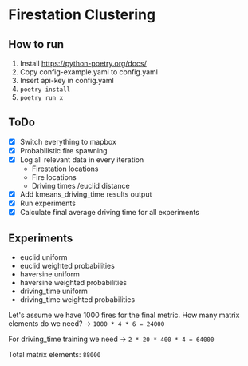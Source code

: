 # Firestation Clustering

## How to run

1. Install https://python-poetry.org/docs/
2. Copy config-example.yaml to config.yaml
3. Insert api-key in config.yaml
4. `poetry install`
5. `poetry run x`

## ToDo

- [x] Switch everything to mapbox
- [x] Probabilistic fire spawning
- [x] Log all relevant data in every iteration
  - Firestation locations
  - Fire locations
  - Driving times /euclid distance
- [x] Add kmeans_driving_time results output
- [x] Run experiments
- [x] Calculate final average driving time for all experiments

## Experiments

- euclid uniform
- euclid weighted probabilities
- haversine uniform
- haversine weighted probabilities
- driving_time uniform
- driving_time weighted probabilities

Let's assume we have 1000 fires for the final metric.
How many matrix elements do we need?
-> `1000 * 4 * 6 = 24000`

For driving_time training we need
-> `2 * 20 * 400 * 4 = 64000`

Total matrix elements: `88000`
